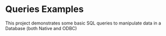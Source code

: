 # Queries Examples

This project demonstrates some basic SQL queries to manipulate data in a Database (both Native and ODBC)
